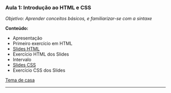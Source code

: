 ### Aula 1: Introdução ao HTML e CSS
*Objetivo: Aprender conceitos básicos, e familiarizar-se com a sintaxe*

**Conteúdo:**
 - Apresentação
 - Primeiro exercício em HTML
 - [Slides HTML](https://docs.google.com/presentation/d/1Hnkoo8loXc2ugpQJlvdOiy83coJr7zZ0-QnVGz_4hbY/edit?usp=sharing)
 - Exercício HTML dos Slides
 - Intervalo
 - [Slides CSS](https://docs.google.com/presentation/d/1k6URroUwXR1YnJSrMKtQubJP8oboovqXI-p_XteTsXo/edit?usp=sharing)
 - Exercício CSS dos Slides

[Tema de casa](https://gist.github.com/pedrohenriquepires/539209f44135d0fb50e0b66922193a7b)

---